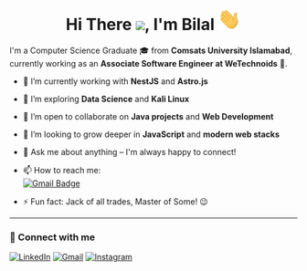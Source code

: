 <h1 align='center'>Hi There <img src="https://media.giphy.com/media/WUlplcMpOCEmTGBtBW/giphy.gif" width="40px">, I'm Bilal <img src="https://raw.githubusercontent.com/ABSphreak/ABSphreak/master/gifs/Hi.gif" width="40px" /></h1>

I'm a Computer Science Graduate 🎓 from **Comsats University Islamabad**, currently working as an **Associate Software Engineer at WeTechnoids** 💼.

- 🔭 I’m currently working with **NestJS** and **Astro.js**
- 🌱 I’m exploring **Data Science** and **Kali Linux**
- 👯 I’m open to collaborate on **Java projects** and **Web Development**
- 🤔 I’m looking to grow deeper in **JavaScript** and **modern web stacks**
- 💬 Ask me about anything – I'm always happy to connect!
- 📫 How to reach me:  
  [![Gmail Badge](https://img.shields.io/badge/-Gmail-c14438?style=flat-square&logo=Gmail&logoColor=white&link=mailto:bilalj3940@gmail.com)](mailto:bilalj3940@gmail.com)

- ⚡ Fun fact: Jack of all trades, Master of Some! 😉

---

### 🔗 Connect with me

[![LinkedIn](https://img.shields.io/badge/linkedin-%230077B5.svg?style=for-the-badge&logo=linkedin&logoColor=white&link=https://www.linkedin.com/in/bilal-javaid-a6964a247/)](https://www.linkedin.com/in/bilal-javaid-a6964a247/) 
[![Gmail](https://img.shields.io/badge/Gmail-D14836?style=for-the-badge&logo=gmail&logoColor=white&link=mailto:bilalj3940@gmail.com)](mailto:bilalj3940@gmail.com) 
[![Instagram](https://img.shields.io/badge/Instagram-%23E4405F.svg?style=for-the-badge&logo=Instagram&logoColor=white&link=https://instagram.com/bilal_javaid96?igshid=NTE5MzUyOTU=)](https://instagram.com/bilal_javaid96?igshid=NTE5MzUyOTU=)
